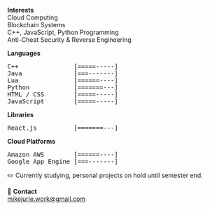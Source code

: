**Interests**  
Cloud Computing  
Blockchain Systems  
C++, JavaScript, Python Programming  
Anti-Cheat Security & Reverse Engineering    

**Languages**
<pre>
C++               [=====-----]  
Java              [===-------]  
Lua               [======----]  
Python            [=======---]  
HTML / CSS        [=====-----]  
JavaScript        [=====-----]  
</pre>

**Libraries**
<pre>
React.js          [=======---]
</pre>

**Cloud Platforms** 
<pre>
Amazon AWS        [======----]
Google App Engine [===-------] 
</pre>

✏️ Currently studying, personal projects on hold until semester end.  

💬 **Contact**  
mikejurie.work@gmail.com  
